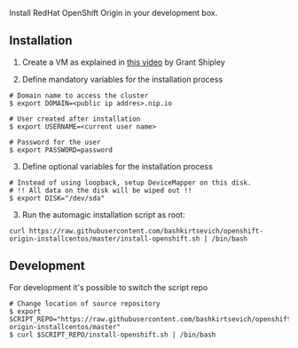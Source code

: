 Install RedHat OpenShift Origin in your development box.

## Installation

1. Create a VM as explained in [this video](http://www.youtube.com/watch?v=-OOnGK-XeVY) by Grant Shipley

2. Define mandatory variables for the installation process

```
# Domain name to access the cluster
$ export DOMAIN=<public ip addres>.nip.io 

# User created after installation
$ export USERNAME=<current user name>

# Password for the user
$ export PASSWORD=password
```

3. Define optional variables for the installation process

```
# Instead of using loopback, setup DeviceMapper on this disk.
# !! All data on the disk will be wiped out !!
$ export DISK="/dev/sda"
```

3. Run the automagic installation script as root:

```
curl https://raw.githubusercontent.com/bashkirtsevich/openshift-origin-installcentos/master/install-openshift.sh | /bin/bash
```

## Development

For development it's possible to switch the script repo

```
# Change location of source repository
$ export SCRIPT_REPO="https://raw.githubusercontent.com/bashkirtsevich/openshift-origin-installcentos/master"
$ curl $SCRIPT_REPO/install-openshift.sh | /bin/bash
```